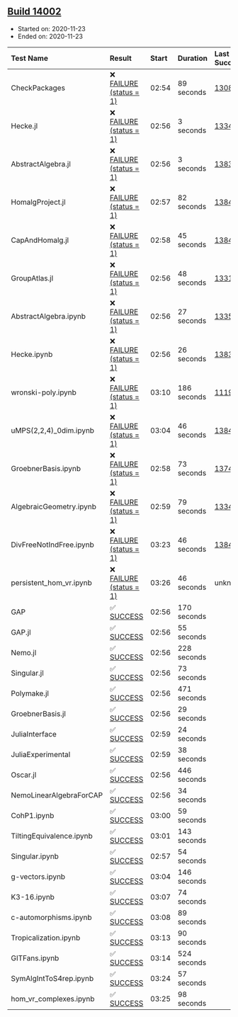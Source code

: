 ## [Build 14002](https://oscarci.mathematik.uni-kl.de/job/oscar/14002/)

* Started on: 2020-11-23
* Ended on: 2020-11-23

| Test Name    | Result | Start | Duration | Last Success | First Failure |
|:-------------|:-------|:------|:---------|:-------------|:--------------|
| CheckPackages | ❌ [FAILURE (status = 1)](https://oscarci.mathematik.uni-kl.de/job/oscar/14002/artifact/logs/build-14002/CheckPackages.log) | 02:54 | 89 seconds | [13085](https://oscarci.mathematik.uni-kl.de/job/oscar/13085/) | [13086](https://oscarci.mathematik.uni-kl.de/job/oscar/13086/) |
| Hecke.jl | ❌ [FAILURE (status = 1)](https://oscarci.mathematik.uni-kl.de/job/oscar/14002/artifact/logs/build-14002/Hecke.jl.log) | 02:56 | 3 seconds | [13341](https://oscarci.mathematik.uni-kl.de/job/oscar/13341/) | [13342](https://oscarci.mathematik.uni-kl.de/job/oscar/13342/) |
| AbstractAlgebra.jl | ❌ [FAILURE (status = 1)](https://oscarci.mathematik.uni-kl.de/job/oscar/14002/artifact/logs/build-14002/AbstractAlgebra.jl.log) | 02:56 | 3 seconds | [13837](https://oscarci.mathematik.uni-kl.de/job/oscar/13837/) | [13838](https://oscarci.mathematik.uni-kl.de/job/oscar/13838/) |
| HomalgProject.jl | ❌ [FAILURE (status = 1)](https://oscarci.mathematik.uni-kl.de/job/oscar/14002/artifact/logs/build-14002/HomalgProject.jl.log) | 02:57 | 82 seconds | [13845](https://oscarci.mathematik.uni-kl.de/job/oscar/13845/) | [13846](https://oscarci.mathematik.uni-kl.de/job/oscar/13846/) |
| CapAndHomalg.jl | ❌ [FAILURE (status = 1)](https://oscarci.mathematik.uni-kl.de/job/oscar/14002/artifact/logs/build-14002/CapAndHomalg.jl.log) | 02:58 | 45 seconds | [13845](https://oscarci.mathematik.uni-kl.de/job/oscar/13845/) | [13846](https://oscarci.mathematik.uni-kl.de/job/oscar/13846/) |
| GroupAtlas.jl | ❌ [FAILURE (status = 1)](https://oscarci.mathematik.uni-kl.de/job/oscar/14002/artifact/logs/build-14002/GroupAtlas.jl.log) | 02:56 | 48 seconds | [13311](https://oscarci.mathematik.uni-kl.de/job/oscar/13311/) | [13312](https://oscarci.mathematik.uni-kl.de/job/oscar/13312/) |
| AbstractAlgebra.ipynb | ❌ [FAILURE (status = 1)](https://oscarci.mathematik.uni-kl.de/job/oscar/14002/artifact/logs/build-14002/AbstractAlgebra.ipynb.log) | 02:56 | 27 seconds | [13355](https://oscarci.mathematik.uni-kl.de/job/oscar/13355/) | [13356](https://oscarci.mathematik.uni-kl.de/job/oscar/13356/) |
| Hecke.ipynb | ❌ [FAILURE (status = 1)](https://oscarci.mathematik.uni-kl.de/job/oscar/14002/artifact/logs/build-14002/Hecke.ipynb.log) | 02:56 | 26 seconds | [13837](https://oscarci.mathematik.uni-kl.de/job/oscar/13837/) | [13838](https://oscarci.mathematik.uni-kl.de/job/oscar/13838/) |
| wronski-poly.ipynb | ❌ [FAILURE (status = 1)](https://oscarci.mathematik.uni-kl.de/job/oscar/14002/artifact/logs/build-14002/wronski-poly.ipynb.log) | 03:10 | 186 seconds | [11192](https://oscarci.mathematik.uni-kl.de/job/oscar/11192/) | [11193](https://oscarci.mathematik.uni-kl.de/job/oscar/11193/) |
| uMPS(2,2,4)_0dim.ipynb | ❌ [FAILURE (status = 1)](https://oscarci.mathematik.uni-kl.de/job/oscar/14002/artifact/logs/build-14002/uMPS-2-2-4-_0dim.ipynb.log) | 03:04 | 46 seconds | [13841](https://oscarci.mathematik.uni-kl.de/job/oscar/13841/) | [13842](https://oscarci.mathematik.uni-kl.de/job/oscar/13842/) |
| GroebnerBasis.ipynb | ❌ [FAILURE (status = 1)](https://oscarci.mathematik.uni-kl.de/job/oscar/14002/artifact/logs/build-14002/GroebnerBasis.ipynb.log) | 02:58 | 73 seconds | [13748](https://oscarci.mathematik.uni-kl.de/job/oscar/13748/) | [13749](https://oscarci.mathematik.uni-kl.de/job/oscar/13749/) |
| AlgebraicGeometry.ipynb | ❌ [FAILURE (status = 1)](https://oscarci.mathematik.uni-kl.de/job/oscar/14002/artifact/logs/build-14002/AlgebraicGeometry.ipynb.log) | 02:59 | 79 seconds | [13341](https://oscarci.mathematik.uni-kl.de/job/oscar/13341/) | [13342](https://oscarci.mathematik.uni-kl.de/job/oscar/13342/) |
| DivFreeNotIndFree.ipynb | ❌ [FAILURE (status = 1)](https://oscarci.mathematik.uni-kl.de/job/oscar/14002/artifact/logs/build-14002/DivFreeNotIndFree.ipynb.log) | 03:23 | 46 seconds | [13845](https://oscarci.mathematik.uni-kl.de/job/oscar/13845/) | [13846](https://oscarci.mathematik.uni-kl.de/job/oscar/13846/) |
| persistent_hom_vr.ipynb | ❌ [FAILURE (status = 1)](https://oscarci.mathematik.uni-kl.de/job/oscar/14002/artifact/logs/build-14002/persistent_hom_vr.ipynb.log) | 03:26 | 46 seconds | unknown | unknown |
| GAP | ✅ [SUCCESS](https://oscarci.mathematik.uni-kl.de/job/oscar/14002/artifact/logs/build-14002/GAP.log) | 02:56 | 170 seconds |  |  |
| GAP.jl | ✅ [SUCCESS](https://oscarci.mathematik.uni-kl.de/job/oscar/14002/artifact/logs/build-14002/GAP.jl.log) | 02:56 | 55 seconds |  |  |
| Nemo.jl | ✅ [SUCCESS](https://oscarci.mathematik.uni-kl.de/job/oscar/14002/artifact/logs/build-14002/Nemo.jl.log) | 02:56 | 228 seconds |  |  |
| Singular.jl | ✅ [SUCCESS](https://oscarci.mathematik.uni-kl.de/job/oscar/14002/artifact/logs/build-14002/Singular.jl.log) | 02:56 | 73 seconds |  |  |
| Polymake.jl | ✅ [SUCCESS](https://oscarci.mathematik.uni-kl.de/job/oscar/14002/artifact/logs/build-14002/Polymake.jl.log) | 02:56 | 471 seconds |  |  |
| GroebnerBasis.jl | ✅ [SUCCESS](https://oscarci.mathematik.uni-kl.de/job/oscar/14002/artifact/logs/build-14002/GroebnerBasis.jl.log) | 02:56 | 29 seconds |  |  |
| JuliaInterface | ✅ [SUCCESS](https://oscarci.mathematik.uni-kl.de/job/oscar/14002/artifact/logs/build-14002/JuliaInterface.log) | 02:59 | 24 seconds |  |  |
| JuliaExperimental | ✅ [SUCCESS](https://oscarci.mathematik.uni-kl.de/job/oscar/14002/artifact/logs/build-14002/JuliaExperimental.log) | 02:59 | 38 seconds |  |  |
| Oscar.jl | ✅ [SUCCESS](https://oscarci.mathematik.uni-kl.de/job/oscar/14002/artifact/logs/build-14002/Oscar.jl.log) | 02:56 | 446 seconds |  |  |
| NemoLinearAlgebraForCAP | ✅ [SUCCESS](https://oscarci.mathematik.uni-kl.de/job/oscar/14002/artifact/logs/build-14002/NemoLinearAlgebraForCAP.log) | 02:56 | 34 seconds |  |  |
| CohP1.ipynb | ✅ [SUCCESS](https://oscarci.mathematik.uni-kl.de/job/oscar/14002/artifact/logs/build-14002/CohP1.ipynb.log) | 03:00 | 59 seconds |  |  |
| TiltingEquivalence.ipynb | ✅ [SUCCESS](https://oscarci.mathematik.uni-kl.de/job/oscar/14002/artifact/logs/build-14002/TiltingEquivalence.ipynb.log) | 03:01 | 143 seconds |  |  |
| Singular.ipynb | ✅ [SUCCESS](https://oscarci.mathematik.uni-kl.de/job/oscar/14002/artifact/logs/build-14002/Singular.ipynb.log) | 02:57 | 54 seconds |  |  |
| g-vectors.ipynb | ✅ [SUCCESS](https://oscarci.mathematik.uni-kl.de/job/oscar/14002/artifact/logs/build-14002/g-vectors.ipynb.log) | 03:04 | 146 seconds |  |  |
| K3-16.ipynb | ✅ [SUCCESS](https://oscarci.mathematik.uni-kl.de/job/oscar/14002/artifact/logs/build-14002/K3-16.ipynb.log) | 03:07 | 74 seconds |  |  |
| c-automorphisms.ipynb | ✅ [SUCCESS](https://oscarci.mathematik.uni-kl.de/job/oscar/14002/artifact/logs/build-14002/c-automorphisms.ipynb.log) | 03:08 | 89 seconds |  |  |
| Tropicalization.ipynb | ✅ [SUCCESS](https://oscarci.mathematik.uni-kl.de/job/oscar/14002/artifact/logs/build-14002/Tropicalization.ipynb.log) | 03:13 | 90 seconds |  |  |
| GITFans.ipynb | ✅ [SUCCESS](https://oscarci.mathematik.uni-kl.de/job/oscar/14002/artifact/logs/build-14002/GITFans.ipynb.log) | 03:14 | 524 seconds |  |  |
| SymAlgIntToS4rep.ipynb | ✅ [SUCCESS](https://oscarci.mathematik.uni-kl.de/job/oscar/14002/artifact/logs/build-14002/SymAlgIntToS4rep.ipynb.log) | 03:24 | 57 seconds |  |  |
| hom_vr_complexes.ipynb | ✅ [SUCCESS](https://oscarci.mathematik.uni-kl.de/job/oscar/14002/artifact/logs/build-14002/hom_vr_complexes.ipynb.log) | 03:25 | 98 seconds |  |  |
